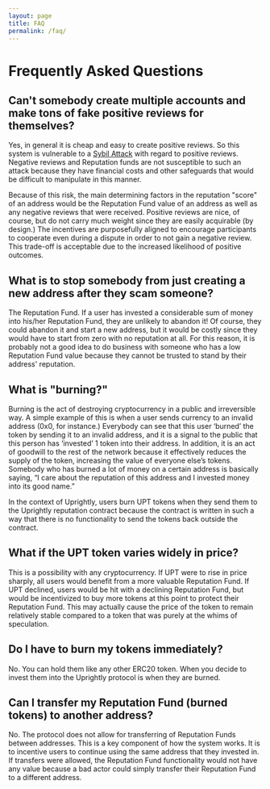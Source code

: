 ```yaml
---
layout: page
title: FAQ
permalink: /faq/
---
```


# Frequently Asked Questions

## Can't somebody create multiple accounts and make tons of fake positive reviews for themselves?
Yes, in general it is cheap and easy to create positive reviews. So this system is vulnerable to a [Sybil Attack](https://en.wikipedia.org/wiki/Sybil_attack) with regard to positive reviews. Negative reviews and Reputation funds are not susceptible to such an attack because they have financial costs and other safeguards that would be difficult to manipulate in this manner.

Because of this risk, the main determining factors in the reputation "score" of an address would be the Reputation Fund value of an address as well as any negative reviews that were received. Positive reviews are nice, of course, but do not carry much weight since they are easily acquirable (by design.) The incentives are purposefully aligned to encourage participants to cooperate even during a dispute in order to not gain a negative review. This trade-off is acceptable due to the increased likelihood of positive outcomes.

## What is to stop somebody from just creating a new address after they scam someone?

The Reputation Fund. If a user has invested a considerable sum of money into his/her Reputation Fund, they are unlikely to abandon it! Of course, they could abandon it and start a new address, but it would be costly since they would have to start from zero with no reputation at all. For this reason, it is probably not a good idea to do business with someone who has a low Reputation Fund value because they cannot be trusted to stand by their address' reputation.

## What is "burning?"

Burning is the act of destroying cryptocurrency in a public and irreversible way. A simple example of this is when a user sends currency to an invalid address (0x0, for instance.) Everybody can see that this user ‘burned’ the token by sending it to an invalid address, and it is a signal to the public that this person has ‘invested’ 1 token into their address. In addition, it is an act of goodwill to the rest of the network because it effectively reduces the supply of the token, increasing the value of everyone else’s tokens. Somebody who has burned a lot of money on a certain address is basically saying, “I care about the reputation of this address and I invested money into its good name.”

In the context of Uprightly, users burn UPT tokens when they send them to the Uprightly reputation contract because the contract is written in such a way that there is no functionality to send the tokens back outside the contract.

## What if the UPT token varies widely in price?

This is a possibility with any cryptocurrency. If UPT were to rise in price sharply, all users would benefit from a more valuable Reputation Fund. If UPT declined, users would be hit with a declining Reputation Fund, but would be incentivized to buy more tokens at this point to protect their Reputation Fund. This may actually cause the price of the token to remain relatively stable compared to a token that was purely at the whims of speculation.

## Do I have to burn my tokens immediately?

No. You can hold them like any other ERC20 token. When you decide to invest them into the Uprightly protocol is when they are burned.

## Can I transfer my Reputation Fund (burned tokens) to another address?

No. The protocol does not allow for transferring of Reputation Funds between addresses. This is a key component of how the system works. It is to incentive users to continue using the same address that they invested in. If transfers were allowed, the Reputation Fund functionality would not have any value because a bad actor could simply transfer their Reputation Fund to a different address.
